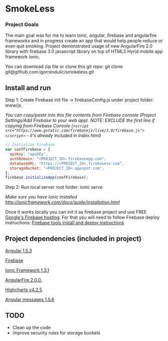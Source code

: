 # SmokeLess

### Project Goals

The main goal was for me to learn ionic, angular, firebase and angularfire frameworks and in progress create an app that would help people reduce or even quit smoking. Project demonstrated usage of new AngularFire 2.0 library with firebase 3.0 javascript library on top of HTML5 Hyrid mobile app framework Ionic. 

You can download zip file or clone this git repo: git clone git@<span></span>github.com:igorrendulic/smokeless.git

## Install and run

Step 1: Create Firebase init file -> firebaseConfig.js under project folder: www/js. 

*You can copy/paste into this file contents from Firebase console (Project Settings/Add Firebase to your web app).
NOTE: EXCLUDE the first line if copying from Firebase Console (```<script src="https://www.gstatic.com/firebasejs/live/3.0/firebase.js"></script>``` - it's already included in index.html)*
```javascript
// Initialize Firebase
var confFirebase = {
  apiKey: "apiKEy",
  authDomain: "<PROJECT_ID>.firebaseapp.com",
  databaseURL: "https://<PROJECT_ID>.firebaseio.com",
  storageBucket: "<PROJECT_ID>.appspot.com",
};
firebase.initializeApp(confFirebase);
```

Step 2: Run local server root folder: ionic serve

*Make sure you have ionic installed http://ionicframework.com/docs/guide/installation.html*

Once it works locally you can init it as firebase project and use FREE [Google's Firebase hosting](https://firebase.google.com/). For that you will need to follow Firebase deploy instructions:
[Firebase tools install and deploy instructions](https://www.firebase.com/docs/hosting/guide/deploying.html)

## Project dependencies (included in project)

[Angular 1.5.3](https://angularjs.org/)

[Firebase](https://firebase.google.com/)

[Ionic Framework 1.3.1](http://ionicframework.com/)

[AngularFire 2.0.0.](http://ionicframework.com/)

[Highcharts v4.2.5](http://www.highcharts.com/)

[Angular messages 1.5.6](https://docs.angularjs.org/api/ngMessages)


## TODO

- Clean up the code
- improve security rules for storage buckets

